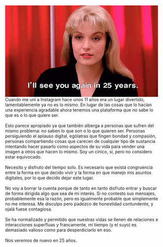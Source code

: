 <html lang="en">
<head>
  <meta charset="UTF-8">
  <meta name="viewport" content="width=device-width, initial-scale=1.0">
  <title>ininteligible</title>
  <style>
    :root {
      --bg-color: #282a36;
      --text-color: #f8f8f2;
      --link-color: #bd93f9;
      --sepia-color: #c0c090; /* Nuevo color sepia */
    }

    body {
      background-color: var(--bg-color);
      color: var(--text-color);
      font-family: Arial, sans-serif;
      transition: background-color 0.5s, color 0.5s;
    }

    a {
      color: var(--link-color);
    }

    /* Estilos para el texto que se escribe letra por letra */
    #text {
      display: inline-block;
      overflow: hidden;
      white-space: nowrap;
      border-right: 0.15em solid var(--text-color);
 
      animation: typing 4s steps(14), blink-caret 0.75s step-end infinite;
    }
    @keyframes typing {
      from {
        width: 0;
      }
      to {
        width: 100%;
      }
    }
    @keyframes blink-caret {
      from,
      to {
        border-color: transparent;
      }
      50% {
        border-color: var(--text-color);
      }
    }
    #cat {
      font-family: monospace;
      white-space: pre;
      font-size: 20px;
    }
    #textBubble {
      background-color: #28282B;
      border-radius: 10px;
      padding: 10px;
      margin-top: 20px;
    }
  </style>
</head>

<body>
  <p>
<img align=center src="/uploads/foryoureyes/mevoydeinstagram.gif"><br>
Cuando me uní a Instagram hace unos 11 años era un lugar divertido, lamentablemente ya no es lo mismo. En lugar de las cosas que lo hacían una experiencia agradable ahora tenemos una plataforma que no sabe lo que es o lo que quiere ser. <br>
<br>
Esto parece apropiado ya que también alberga a personas que sufren del mismo problema: no saben lo que son o lo que quieren ser. Personas persiguiendo el aplauso digital, ególatras que fingen bondad y compasión, personas compartiendo cosas que carecen de cualquier tipo de sustancia intentando hacer pasarlo como aspectos de su vida para vender una imagen a otros que hacen lo mismo. Soy un cínico, si, pero no considero estar equivocado. <br>
<br>
Necesito y disfruto del tiempo solo. Es necesario que exista congruencia entre la forma en que decido vivir y la forma en que manejo mis asuntos digitales, por lo que decido dejar este lugar. <br>
<br>
No voy a borrar la cuenta porque de tanto en tanto disfruto entrar y buscar de forma dirigida algo que sea de mi interés. Si no contesto sus mensajes, probablemente esa la razón, pero es igualmente probable que simplemente no me interesa. Me disculpo pero padezco de honestidad contundente, y ojalá fuese contagiosa. <br>
<br>
Se ha normalizado y permitido que nuestras vidas se llenen de relaciones e interacciones superfluas y francamente, mi tiempo (y el suyo) es demasiado valioso como para desperdiciarlo en eso. <br>
<br>
Nos veremos de nuevo en 25 años.
</p>


</body>

</html>
